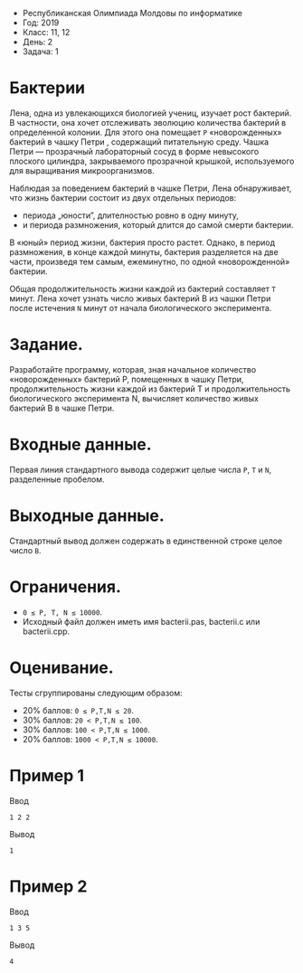 * Республиканская Олимпиада Молдовы по информатике
* Год: 2019
* Класс: 11, 12
* День: 2
* Задача: 1

# Бактерии
Лена, одна из увлекающихся биологией учениц, изучает рост бактерий. В частности, она
хочет отслеживать эволюцию количества бактерий в определенной колонии. Для этого она 
помещает `P` «новорожденных» бактерий в чашку Петри , содержащий питательную среду.
Чашка Петри — прозрачный лабораторный сосуд в форме невысокого плоского цилиндра, закрываемого прозрачной крышкой, 
используемого для выращивания микроорганизмов.

Наблюдая за поведением бактерий в чашке Петри, Лена обнаруживает, что жизнь бактерии состоит из двух отдельных периодов: 
* периода „юности”, длителностью ровно в одну минуту, 
* и периода размножения, который длится до самой смерти бактерии.

В «юный» период жизни, бактерия просто растет. Однако, в период размножения, в конце каждой минуты, 
бактерия разделяется на две части, произведя тем самым, ежеминутно, по одной «новорожденной» бактерии.

Общая продолжительность жизни каждой из бактерий составляет `T` минут.
Лена хочет узнать число живых бактерий B из чашки Петри после истечения `N` минут от
начала биологического эксперимента.

# Задание. 
Разработайте программу, которая, зная начальное количество «новорожденных» бактерий P, помещенных в чашку Петри, продолжительность жизни каждой из бактерий T и продолжительность биологического эксперимента N, вычисляет количество живых бактерий B в чашке Петри.

# Входные данные. 
Первая линия стандартного вывода содержит целые числа `P`, `T` и `N`, разделенные пробелом.

# Выходные данные. 
Стандартный вывод должен содержать в единственной строке целое число `B`.

# Ограничения. 
* `0 ≤ P, T, N ≤ 10000`. 
* Исходный файл должен иметь имя bacterii.pas, bacterii.c или bacterii.cpp.

# Оценивание. 
Тесты сгруппированы следующим образом:
* 20% баллов: `0 ≤ P,T,N ≤ 20`.
* 30% баллов: `20 < P,T,N ≤ 100`.
* 30% баллов: `100 < P,T,N ≤ 1000`.
* 20% баллов: `1000 < P,T,N ≤ 10000`.


# Пример 1
Ввод
```
1 2 2
```

Вывод
```
1
```

# Пример 2
Ввод
```
1 3 5
```

Вывод
```
4
```
